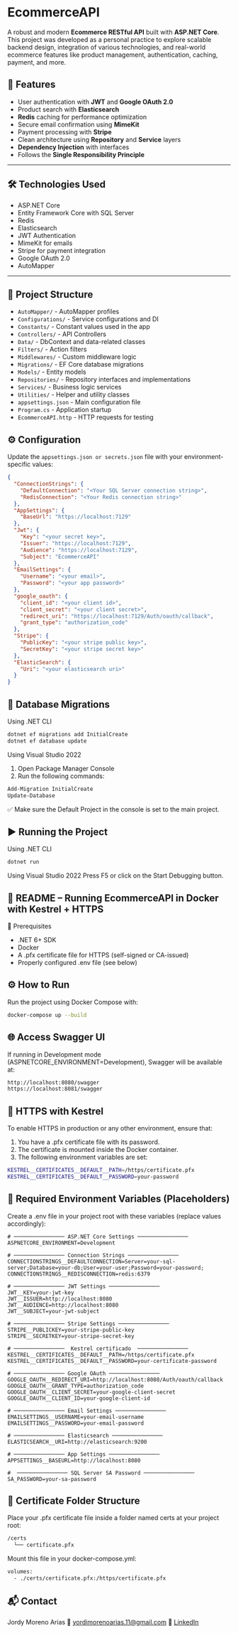 # EcommerceAPI

A robust and modern **Ecommerce RESTful API** built with **ASP.NET Core**. This project was developed as a personal practice to explore scalable backend design, integration of various technologies, and real-world ecommerce features like product management, authentication, caching, payment, and more.

## 🚀 Features

- User authentication with **JWT** and **Google OAuth 2.0**
- Product search with **Elasticsearch**
- **Redis** caching for performance optimization
- Secure email confirmation using **MimeKit**
- Payment processing with **Stripe**
- Clean architecture using **Repository** and **Service** layers
- **Dependency Injection** with interfaces
- Follows the **Single Responsibility Principle**

---

## 🛠️ Technologies Used

- ASP.NET Core
- Entity Framework Core with SQL Server
- Redis
- Elasticsearch
- JWT Authentication
- MimeKit for emails
- Stripe for payment integration
- Google OAuth 2.0
- AutoMapper

---

## 📁 Project Structure

- `AutoMapper/` - AutoMapper profiles
- `Configurations/` - Service configurations and DI
- `Constants/` - Constant values used in the app
- `Controllers/` - API Controllers
- `Data/` - DbContext and data-related classes
- `Filters/` - Action filters
- `Middlewares/` - Custom middleware logic
- `Migrations/` - EF Core database migrations
- `Models/` - Entity models
- `Repositories/` - Repository interfaces and implementations
- `Services/` - Business logic services
- `Utilities/` - Helper and utility classes
- `appsettings.json` - Main configuration file
- `Program.cs` - Application startup
- `EcommerceAPI.http` - HTTP requests for testing

## ⚙️ Configuration

Update the `appsettings.json or secrets.json` file with your environment-specific values:

```json
{
  "ConnectionStrings": {
    "DefaultConnection": "<Your SQL Server connection string>",
    "RedisConnection": "<Your Redis connection string>"
  },
  "AppSettings": {
    "BaseUrl": "https://localhost:7129"
  },
  "Jwt": {
    "Key": "<your secret key>",
    "Issuer": "https://localhost:7129",
    "Audience": "https://localhost:7129",
    "Subject": "EcommerceAPI"
  },
  "EmailSettings": {
    "Username": "<your email>",
    "Password": "<your app password>"
  },
  "google_oauth": {
    "client_id": "<your client id>",
    "client_secret": "<your client secret>",
    "redirect_uri": "https://localhost:7129/Auth/oauth/callback",
    "grant_type": "authorization_code"
  },
  "Stripe": {
    "PublicKey": "<your stripe public key>",
    "SecretKey": "<your stripe secret key>"
  },
  "ElasticSearch": {
    "Uri": "<your elasticsearch uri>"
  }
}

```
## 🧱 Database Migrations

Using .NET CLI
```bash
dotnet ef migrations add InitialCreate
dotnet ef database update
```

Using Visual Studio 2022

1. Open Package Manager Console
2. Run the following commands:
```powershell
Add-Migration InitialCreate
Update-Database
```
✅ Make sure the Default Project in the console is set to the main project.

## ▶️ Running the Project

Using .NET CLI
```bash
dotnet run
```
Using Visual Studio 2022
Press F5 or click on the Start Debugging button.

## 🧾 README – Running EcommerceAPI in Docker with Kestrel + HTTPS
🚀 Prerequisites
- .NET 6+ SDK
- Docker
- A .pfx certificate file for HTTPS (self-signed or CA-issued)
- Properly configured .env file (see below)

## ⚙️ How to Run
Run the project using Docker Compose with:
```bash
docker-compose up --build
```

## 🌐 Access Swagger UI
If running in Development mode (ASPNETCORE_ENVIRONMENT=Development), Swagger will be available at:
```bash
http://localhost:8080/swagger
https://localhost:8081/swagger
```

## 🔐 HTTPS with Kestrel
To enable HTTPS in production or any other environment, ensure that:
1. You have a .pfx certificate file with its password.
2. The certificate is mounted inside the Docker container.
3. The following environment variables are set:
```bash
KESTREL__CERTIFICATES__DEFAULT__PATH=/https/certificate.pfx
KESTREL__CERTIFICATES__DEFAULT__PASSWORD=your-password
```

## 🧪 Required Environment Variables (Placeholders)
Create a .env file in your project root with these variables (replace values accordingly):
```env
# ──────────────── ASP.NET Core Settings ────────────────
ASPNETCORE_ENVIRONMENT=Development

# ──────────────── Connection Strings ────────────────
CONNECTIONSTRINGS__DEFAULTCONNECTION=Server=your-sql-server;Database=your-db;User=your-user;Password=your-password;
CONNECTIONSTRINGS__REDISCONNECTION=redis:6379

# ──────────────── JWT Settings ────────────────
JWT__KEY=your-jwt-key
JWT__ISSUER=http://localhost:8080
JWT__AUDIENCE=http://localhost:8080
JWT__SUBJECT=your-jwt-subject

# ──────────────── Stripe Settings ────────────────
STRIPE__PUBLICKEY=your-stripe-public-key
STRIPE__SECRETKEY=your-stripe-secret-key

# ────────────────  Kestrel certificado  ──────────────── 
KESTREL__CERTIFICATES__DEFAULT__PATH=/https/certificate.pfx
KESTREL__CERTIFICATES__DEFAULT__PASSWORD=your-certificate-password

# ──────────────── Google OAuth ────────────────
GOOGLE_OAUTH__REDIRECT_URI=http://localhost:8080/Auth/oauth/callback
GOOGLE_OAUTH__GRANT_TYPE=authorization_code
GOOGLE_OAUTH__CLIENT_SECRET=your-google-client-secret
GOOGLE_OAUTH__CLIENT_ID=your-google-client-id

# ──────────────── Email Settings ────────────────
EMAILSETTINGS__USERNAME=your-email-username
EMAILSETTINGS__PASSWORD=your-email-password

# ──────────────── Elasticsearch ────────────────
ELASTICSEARCH__URI=http://elasticsearch:9200

# ──────────────── App Settings ────────────────
APPSETTINGS__BASEURL=http://localhost:8080

#  ──────────────── SQL Server SA Password ────────────────
SA_PASSWORD=your-sa-password
```
## 📁 Certificate Folder Structure
Place your .pfx certificate file inside a folder named certs at your project root:
```bash
/certs
  └── certificate.pfx
```
Mount this file in your docker-compose.yml:
```bash
volumes:
  - ./certs/certificate.pfx:/https/certificate.pfx
```
## 📬 Contact
Jordy Moreno Arias
📧 yordimorenoarias.11@gmail.com
🔗 [LinkedIn ](https://www.linkedin.com/in/jordymorenoarias/)
